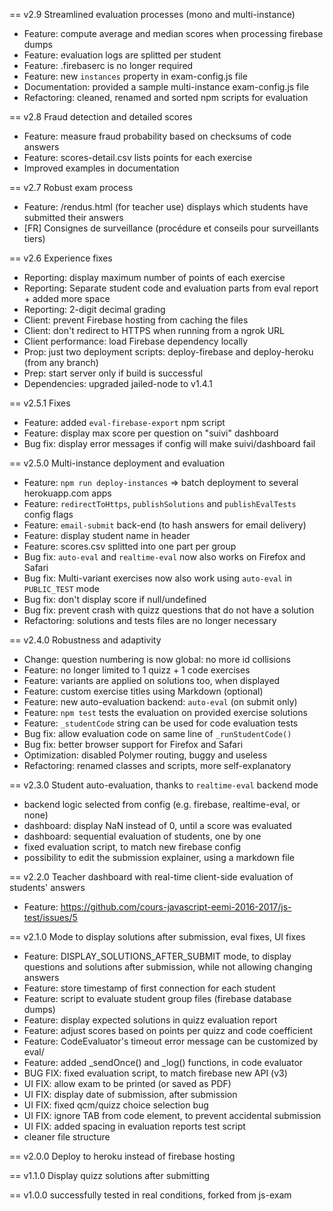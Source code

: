 == v2.9 Streamlined evaluation processes (mono and multi-instance)
 * Feature: compute average and median scores when processing firebase dumps
 * Feature: evaluation logs are splitted per student
 * Feature: .firebaserc is no longer required
 * Feature: new `instances` property in exam-config.js file
 * Documentation: provided a sample multi-instance exam-config.js file
 * Refactoring: cleaned, renamed and sorted npm scripts for evaluation

== v2.8 Fraud detection and detailed scores
 * Feature: measure fraud probability based on checksums of code answers
 * Feature: scores-detail.csv lists points for each exercise
 * Improved examples in documentation

== v2.7 Robust exam process
 * Feature: /rendus.html (for teacher use) displays which students have submitted their answers
 * [FR] Consignes de surveillance (procédure et conseils pour surveillants tiers)

== v2.6 Experience fixes
 * Reporting: display maximum number of points of each exercise
 * Reporting: Separate student code and evaluation parts from eval report + added more space
 * Reporting: 2-digit decimal grading
 * Client: prevent Firebase hosting from caching the files
 * Client: don't redirect to HTTPS when running from a ngrok URL
 * Client performance: load Firebase dependency locally
 * Prop: just two deployment scripts: deploy-firebase and deploy-heroku (from any branch)
 * Prep: start server only if build is successful
 * Dependencies: upgraded jailed-node to v1.4.1

== v2.5.1 Fixes
 * Feature: added `eval-firebase-export` npm script
 * Feature: display max score per question on "suivi" dashboard
 * Bug fix: display error messages if config will make suivi/dashboard fail

== v2.5.0 Multi-instance deployment and evaluation
 * Feature: `npm run deploy-instances` => batch deployment to several herokuapp.com apps
 * Feature: `redirectToHttps`, `publishSolutions` and `publishEvalTests` config flags
 * Feature: `email-submit` back-end (to hash answers for email delivery)
 * Feature: display student name in header
 * Feature: scores.csv splitted into one part per group
 * Bug fix: `auto-eval` and `realtime-eval` now also works on Firefox and Safari
 * Bug fix: Multi-variant exercises now also work using `auto-eval` in `PUBLIC_TEST` mode
 * Bug fix: don't display score if null/undefined
 * Bug fix: prevent crash with quizz questions that do not have a solution
 * Refactoring: solutions and tests files are no longer necessary

== v2.4.0 Robustness and adaptivity
 * Change: question numbering is now global: no more id collisions
 * Feature: no longer limited to 1 quizz + 1 code exercises
 * Feature: variants are applied on solutions too, when displayed
 * Feature: custom exercise titles using Markdown (optional)
 * Feature: new auto-evaluation backend: `auto-eval` (on submit only)
 * Feature: `npm test` tests the evaluation on provided exercise solutions
 * Feature: `_studentCode` string can be used for code evaluation tests
 * Bug fix: allow evaluation code on same line of `_runStudentCode()`
 * Bug fix: better browser support for Firefox and Safari
 * Optimization: disabled Polymer routing, buggy and useless
 * Refactoring: renamed classes and scripts, more self-explanatory

== v2.3.0 Student auto-evaluation, thanks to `realtime-eval` backend mode
 * backend logic selected from config (e.g. firebase, realtime-eval, or none)
 * dashboard: display NaN instead of 0, until a score was evaluated
 * dashboard: sequential evaluation of students, one by one
 * fixed evaluation script, to match new firebase config
 * possibility to edit the submission explainer, using a markdown file

== v2.2.0 Teacher dashboard with real-time client-side evaluation of students' answers
 * Feature: https://github.com/cours-javascript-eemi-2016-2017/js-test/issues/5

== v2.1.0 Mode to display solutions after submission, eval fixes, UI fixes
 * Feature: DISPLAY_SOLUTIONS_AFTER_SUBMIT mode, to display questions and solutions after submission, while not allowing changing answers
 * Feature: store timestamp of first connection for each student
 * Feature: script to evaluate student group files (firebase database dumps)
 * Feature: display expected solutions in quizz evaluation report
 * Feature: adjust scores based on points per quizz and code coefficient
 * Feature: CodeEvaluator's timeout error message can be customized by eval/
 * Feature: added _sendOnce() and _log() functions, in code evaluator
 * BUG FIX: fixed evaluation script, to match firebase new API (v3)
 * UI FIX: allow exam to be printed (or saved as PDF)
 * UI FIX: display date of submission, after submission
 * UI FIX: fixed qcm/quizz choice selection bug
 * UI FIX: ignore TAB from code element, to prevent accidental submission
 * UI FIX: added spacing in evaluation reports
test script
 * cleaner file structure

== v2.0.0 Deploy to heroku instead of firebase hosting

== v1.1.0 Display quizz solutions after submitting

== v1.0.0 successfully tested in real conditions, forked from js-exam
